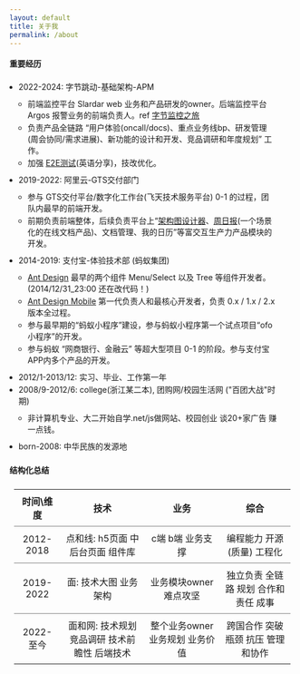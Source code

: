 ```yaml
---
layout: default
title: 关于我
permalink: /about
---
```


<style>
  ul { padding: 8px 16px; }
  ul li { padding-top: 2px; }
  table tbody tr {
    border-top: 1px solid gray;
  }
  table, th, td {
    padding: 8px;
  }
</style>

<div style="margin: 18px 0 -3px;">
  <strong>重要经历</strong>
</div>

- 2022-2024: 字节跳动-基础架构-APM
  - 前端监控平台 Slardar web 业务和产品研发的owner。后端监控平台 Argos 报警业务的前端负责人。ref [字节监控之旅](https://warmhug.github.io/2024/02/15/bytedance-monitor-journey.html)
  - 负责产品全链路 “用户体验(oncall/docs)、重点业务线bp、研发管理(周会协同/需求进展)、新功能的设计和开发、竞品调研和年度规划” 工作。
  - 加强 [E2E测试](https://warmhug.github.io/2023/12/23/e2e-test-experience.html)(英语分享)，技改优化。
- 2019-2022: 阿里云-GTS交付部门
  - 参与 GTS交付平台/数字化工作台(飞天技术服务平台) 0-1 的过程，团队内最早的前端开发。
  - 前期负责前端整体，后续负责平台上“[架构图设计器](https://warmhug.github.io/2020/08/07/architecture-diagram-builder.html)、[周日报](https://warmhug.github.io/2021/11/05/worklog.html)(一个场景化的在线文档产品)、文档管理、我的日历”等富交互生产力产品模块的开发。
- 2014-2019: 支付宝-体验技术部 (蚂蚁集团)
  - [Ant Design](https://ant.design/) 最早的两个组件 Menu/Select 以及 Tree 等组件开发者。(2014/12/31_23:00 还在改代码！)
  - [Ant Design Mobile](https://mobile.ant.design/) 第一代负责人和最核心开发者，负责 0.x / 1.x / 2.x 版本全过程。
  - 参与最早期的“蚂蚁小程序”建设，参与蚂蚁小程序第一个试点项目“ofo小程序”的开发。
  - 参与蚂蚁 “网商银行、金融云” 等超大型项目 0-1 的阶段。参与支付宝APP内多个产品的开发。
- 2012/1-2013/12: 实习、毕业、工作第一年
- 2008/9-2012/6: college(浙江某二本), 团购网/校园生活网 ("百团大战"时期)
  - 非计算机专业、大二开始自学.net/js做网站、校园创业 谈20+家广告 赚一点钱。
- born-2008: 中华民族的发源地

<div style="margin: 12px 0">
  <strong>结构化总结</strong>
</div>

| 时间\维度   |  技术 | 业务  |  综合  |
| :--: | :--:| :--: | :--: |
| 2012-2018 |  点和线: h5页面 中后台页面 组件库  |  c端 b端 业务支撑  | 编程能力 开源(质量) 工程化  |
| 2019-2022 |  面: 技术大图 业务架构  |  业务模块owner 难点攻坚  | 独立负责 全链路 规划 合作和责任 成事  |
| 2022-至今 |  面和网: 技术规划 竞品调研 技术前瞻性 后端技术  |  整个业务owner 业务规划 业务价值  | 跨国合作  突破瓶颈  抗压  管理和协作 |

<br>
<br>
